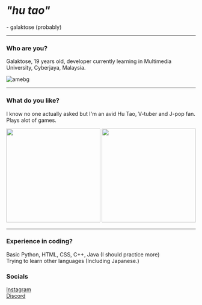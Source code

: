 <h1><i>"hu tao"</i></h1>
- galaktose (probably)
<hr>
<h3>Who are you?</h3>
Galaktose, 19 years old, developer currently learning in Multimedia University, Cyberjaya, Malaysia.

![amebg](https://user-images.githubusercontent.com/89487521/141658620-bc80b8ae-254d-4b00-b468-db85dc4fb2ea.jpg)
<hr>
<h3>What do you like?</h3>
I know no one actually asked but I'm an avid Hu Tao, V-tuber and J-pop fan. Plays alot of games. 

<p align = center>
<img src='https://user-images.githubusercontent.com/89487521/141658650-193649db-4622-43f6-b4d2-3cabbb0448a7.gif' width= '250px' height = '250px'>
<img src='https://user-images.githubusercontent.com/89487521/174489150-16f33d08-1c79-4bba-ab48-4a02036a4903.png' width='250px' height = '250px'>
</p>

<hr>
<h3>Experience in coding?</h3>
Basic Python, HTML, CSS, C++, Java (I should practice more)
<br>
Trying to learn other languages (Including Japanese.)

<h3>Socials</h3>
<a href='https://www.instagram.com/atifsatiraks/?hl=en' target = '_blank'>Instagram</a><br>
<a href='https://discordapp.com/users/5424/' target = '_blank'>Discord</a>

